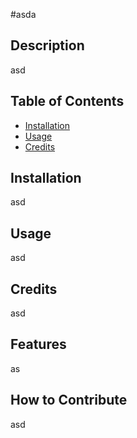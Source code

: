 #asda


## Description

asd


## Table of Contents

- [Installation](#installation)
- [Usage](#usage)
- [Credits](#credits)


## Installation

asd

## Usage

asd

## Credits

asd

## Features

as

## How to Contribute

asd

